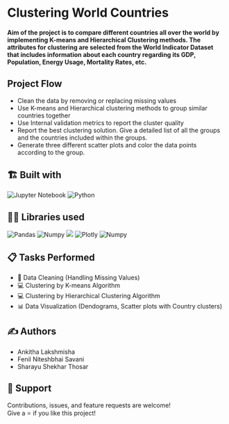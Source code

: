 # Clustering World Countries

#### Aim of the project is to compare different countries all over the world by implementing K-means and Hierarchical Clustering methods. The attributes for clustering are selected from the World Indicator Dataset that includes information about each country regarding its GDP, Population, Energy Usage, Mortality Rates, etc.

## Project Flow
* Clean the data by removing or replacing missing values
* Use K-means and Hierarchical clustering methods to group similar countries together
* Use Internal validation metrics to report the cluster quality
* Report the best clustering solution. Give a detailed list of all the groups and the countries included within the groups.
* Generate three different scatter plots and color the data points according to the group.

## 🏗️ Built with
![Jupyter Notebook](https://img.shields.io/badge/jupyter-%23FA0F00.svg?style=for-the-badge&logo=jupyter&logoColor=white)
![Python](https://img.shields.io/badge/python-3670A0?style=for-the-badge&logo=python&logoColor=ffdd54)

## 👩‍💻 Libraries used
![Pandas](https://img.shields.io/badge/Pandas-2C2D72?style=for-the-badge&logo=pandas&logoColor=white)
![Numpy](https://img.shields.io/badge/Numpy-777BB4?style=for-the-badge&logo=numpy&logoColor=white)
![](https://img.shields.io/badge/scikitlearn-F7931E.svg?style=for-the-badge&logo=scikit-learn&logoColor=white)
![Plotly](https://img.shields.io/badge/Plotly-3F4F75.svg?style=for-the-badge&logo=Plotly&logoColor=white)
![Numpy](https://img.shields.io/badge/Seaborn-777BB4?style=for-the-badge&logo=Seaborn&logoColor=white)

## 📋 Tasks Performed
* 🧹 Data Cleaning (Handling Missing Values)
* 💻 Clustering by K-means Algorithm 
* 💻 Clustering by Hierarchical Clustering Algorithm 
* 📊 Data Visualization (Dendograms, Scatter plots with Country clusters)

## ✍️ Authors
*   Ankitha Lakshmisha
*   Fenil Niteshbhai Savani
*   Sharayu Shekhar Thosar

## 🤝 Support

Contributions, issues, and feature requests are welcome!</br>
Give a ⭐️ if you like this project!
